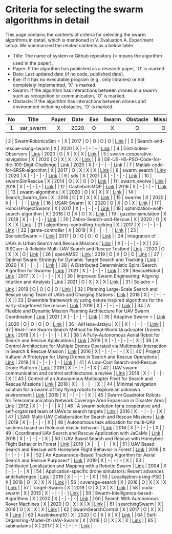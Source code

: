 # Criteria for selecting the swarm algorithms in detail

This page contains the contents of criteria for selecting the swarm algorithms in detail, which is mentioned in V. Evaluation A. Experiment setup.
We summarized the related contents as a below table.

- Title: The name of system or Github repository (:star: means the algorithm used in the paper).
- Paper: If the algorithm has published as a research paper, 'O' is marked.
- Date: Last updated date (if no code, published date).
- Exe: If it has no executable program (e.g., only libraries) or not completely implemented, 'X' is marked.
- Swarm: If the algorithm has interactions between drones in a swarm such as recognition or communication, 'O' is marked.
- Obstacle: If the algorithm has interactions between drones and environment including obstacles, 'O' is marked.

| No  |   Title   | Paper | Date | Exe | Swarm | Obstacle | Mission |                    Code                     |
| :-: | :-------: | :---: | :--: | :-: | :---: | :------: | :-----: | :-----------------------------------------: |
|  1  | sar_swarm |   X   | 2020 |  O  |   X   |    O     |    O    | [Link](https://github.com/Cheryn/sar_swarm) |

| 2 | SwarmRoboticsSim :star: | X | 2017 | O | O | O | O | [Link](https://github.com/pc0179/SwarmRoboticsSim) |
| 3 | Search-and-rescue-using-swarm | X | 2020 | X | - | - | - | [Link](https://github.com/IIT-Madras-Team-MAM/Search-and-rescue-using-swarm) |
| 4 | Distributed-Observers | [Link](https://amslaurea.unibo.it/19642/1/Nicola%20Franco.pdf) | 2020 | O | X | X | X | [Link](https://github.com/francovia/Distributed-Observers) |
| 5 | swarm-cooperative-navigation | X | 2020 | O | X | X | X | [Link](https://github.com/doopa2w/swarm-cooperative-navigation) |
| 6 | DE-US-HS-PSO-Code-for-the-100-Digit-Challenge | [Link](https://ieeexplore.ieee.org/document/8790272) | 2020 | X | - | - | - | [Link](https://github.com/steedhuang/DE-US-HS-PSO-Code-for-the-100-Digit-Challenge) |
| 7 | Matlab-code-for-SRSR-algorithm | X | 2017 | O | X | X | X | [Link](https://github.com/Mojtaba-jabbarii/Matlab-code-for-SRSR-algorithm) |
| 8 | swarm_search | [Link](http://rishabh-singh.in/projects/swarm-search-uav/) | 2020 | X | - | - | - | [Link](https://github.com/acr-iitkgp/swarm_search) |
| 9 | sds | X | 2021 | X | - | - | - | [Link](https://github.com/AndrewOwenMartin/sds) |
| 10 | swarmSimRescue | X | 2014 | O | X | O | O | [Link](https://github.com/aywrite/swarmSimRescue) |
| 11 | swarm_evolve | [Link](https://arxiv.org/abs/1803.01106) | 2018 | X | - | - | - | [Link](https://github.com/ddfan/swarm_evolve) |
| 12 | CastlebotsMQP | [Link](https://digital.wpi.edu/concern/student_works/np193b87t?locale=en) | 2016 | X | - | - | - | [Link](https://github.com/dmmurray/CastlebotsMQP) |
| 13 | swarm-algorithms | X | 2020 | O | X | X | X | [Link](https://github.com/rsarai/swarm-algorithms) |
| 14 | Search_Swarm_Sim | X | 2016 | O | X | X | X | [Link](https://github.com/Hriste/Search_Swarm_Sim) |
| 15 | swarms | X | 2020 | X | - | - | - | [Link](https://github.com/samuelchardy/swarms) |
| 16 | USAR-Swarm | X | 2020 | O | X | O | X | [Link](https://github.com/DaemonMajor/USAR-Swarm) |
| 17 | HonorsProjectSwarm | X | 2017 | X | - | - | - | [Link](https://github.com/william-richard/HonorsProjectSwarm) |
| 18 | optimization-wolf-search-algorithm | X | 2018 | O | X | O | X | [Link](https://github.com/bavalia/optimization-wolf-search-algorithm) |
| 19 | gazebo-simulation | X | 2018 | X | - | - | - | [Link](https://github.com/MiMSwarm/gazebo-simulation) |
| 20 | Zebro-Search-and-Rescue | X | 2020 | O | X | X | X | [Link](https://github.com/RobvandenBerg/Zebro-Search-and-Rescue) |
| 21 | algorithms-controlling-tracking | X | 2017 | X | - | - | - | [Link](https://github.com/andrea-nisti/algorithms-controlling-tracking) |
| 22 | game-controller | X | 2019 | X | - | - | - | [Link](https://github.com/shuhan/game-controller) |
| 23 | SocraticSwarm :star: | [Link](https://ieeexplore.ieee.org/stamp/stamp.jsp?tp=&arnumber=8594283) | 2017 | O | O | O | O | [Link](https://github.com/Breakend/SocraticSwarm) |
| 24 | Integration of UAVs in Urban Search and Rescue Missions | [Link](https://ieeexplore.ieee.org/stamp/stamp.jsp?tp=&arnumber=8848940) | | X | - | - | - | X |
| 25 | RISCuer: A Reliable Multi-UAV Search and Rescue Testbed | [Link](https://arxiv.org/pdf/2006.06966.pdf) | 2020 | O | X | X | O | [Link](https://github.com/usman094/ch-1-3) |
| 26 | openAMSE | [Link](https://www.wirelessinnovation.org/assets/Proceedings/2019/TS6.2%20Jeon%20paper.pdf) | 2019 | O | X | O | O | [Link](https://github.com/afrl-rq/OpenAMASE) |
| 27 | Optimal Swarm Strategy for Dynamic Target Search and Tracking | [Link](http://ifaamas.org/Proceedings/aamas2020/pdfs/p672.pdf) | 2020 | X | - | - | - | [Link](https://github.com/hianlee/kNNTargetSearch) |
| 28 | A Distributed Deterministic Spiral Search Algorithm for Swarms | [Link](https://ieeexplore.ieee.org/stamp/stamp.jsp?tp=&arnumber=7759652) | 2021 | X | - | - | - | [Link](https://github.com/BCLab-UNM/MPFA-ARGoS) |
| 29 | RescueRobot | [Link](http://ceur-ws.org/Vol-2054/paper11.pdf) | 2017 | X | - | - | - | X |
| 30 | Improved Swarm Engineering: Aligning Intuition and Analysis | [Link](https://arxiv.org/pdf/2012.04144.pdf) | 2021 | O | X | X | X | [Link](https://github.com/swarm-robotics/fordyca) |
| 31 | Sciadro :star: | [Link](https://reader.elsevier.com/reader/sd/pii/S0305054819301340?token=5A1EAE25073CA0EA00317019AF7D49C81792F558E182F3EA439EB5D1477B67ADA045F6821365EA4F9771AEE2208E3264) | 2019 | O | O | O | O | [Link](https://github.com/mlpi-unipi/drones-swarm) |
| 32 | Planning Large-Scale Search and Rescue using Team of UAVs and Charging Stations | [Link](https://ieeexplore.ieee.org/stamp/stamp.jsp?tp=&arnumber=8468631) | 2018 | X | - | - | - | X |
| 33 | Ensemble framework by using nature inspired algorithms for the early-stageforest fire rescue | [Link](https://reader.elsevier.com/reader/sd/pii/S0952197620300270?token=2927F6FD414835A5E8BF906438BDF82E929A3CB98E332A140AC2AB4E261395E1F346B723D4644FBCA47F87DE827C6708) | 2019 | X | - | - | - | [Link](https://github.com/1654402787/RescueEnsemble) |
| 34 | A Flexible and Dynamic Mission Planning Architecture For UAV Swarm Coordination | [Link](https://ieeexplore.ieee.org/stamp/stamp.jsp?tp=&arnumber=7502669) | 2021 | X | - | - | - | [Link](https://github.com/Vision4UAV/Aerostack) |
| 35 | Adaptive Swarm :star: | [Link](https://github.com/RuslanAgishev/adaptive_swarm/blob/master/MSc_Thesis_Skoltech.pdf) | 2020 | O | O | O | O | [Link](https://github.com/RuslanAgishev/adaptive_swarm) |
| 36 | AirHexa-Jatayu | X | | X | - | - | - | [Link](https://github.com/ashishvz/AirHexa-Jatayu) |
| 37 | Real-Time Swarm Search Method for Real-World Quadcopter Drones | [Link](https://www.mdpi.com/2076-3417/8/7/1169/pdf) | 2018 | X | - | - | - | - | X |
| 38 | A Fully-Autonomous Aerial Robot for Search and Rescue Applications | [Link](https://idp.springer.com/authorize/casa?redirect_uri=https://link.springer.com/content/pdf/10.1007/s10846-018-0898-1.pdf&casa_token=sShhVkT4W_IAAAAA:Bap4O8mX7puaKGxRyRRkicHgB1vwdPVwDIonPAviAorIGBImGKPwduTUOAoqd9sN_zlFSSVXMhccotvgrw) | 2019 | X | - | - | - | - | X |
| 39 | A Control Architecture for Multiple Drones Operated via Multimodal Interaction in Search & Rescue Mission | [Link](https://ieeexplore.ieee.org/stamp/stamp.jsp?tp=&arnumber=7784304) | 2016 | X | - | - | - | - | X |
| 40 | Project Vulture: A Prototype for Using Drones in Search and Rescue Operations | [Link](https://ieeexplore.ieee.org/stamp/stamp.jsp?tp=&arnumber=8804846) | 2019 | X | - | - | - | - | [Link](https://github.com/tzutalin/labelImg) |
| 41 | A Low-Cost Search-and-Rescue Drone Platform | [Link](https://scholarworks.rit.edu/cgi/viewcontent.cgi?article=11235&context=theses) | 2019 | X | - | - | - | X |
| 42 | UAV swarm communication and control architectures: a review | [Link](https://cdnsciencepub.com/doi/pdf/10.1139/juvs-2018-0009) | 2018 | X | - | - | - | X |
| 43 | Control of an Autonomous Multicopter Fleet for Search and Rescue Missions | [Link](https://aaltodoc.aalto.fi/bitstream/handle/123456789/30114/master_Suvitie_Arto_2018.pdf?sequence=2&isAllowed=y) | 2018 | X | - | - | - | X |
| 44 | Minimal navigation solution for a swarm of tiny flying robots to explore an unknown environment | [Link](https://robotics.sciencemag.org/content/4/35/eaaw9710/tab-pdf) | 2019 | X | - | - | - | X |
| 45 | Swarm Quadrotor Robots for Telecommunication Network Coverage Area Expansion in Disaster Area | [Link](https://ieeexplore.ieee.org/stamp/stamp.jsp?tp=&arnumber=6318390) | 2012 | X | - | - | - | X |
| 46 | A swarm solution for a cooperative and self-organized team of UAVs to search targets | [Link](https://ieeexplore.ieee.org/stamp/stamp.jsp?tp=&arnumber=7520118) | 2016 | X | - | - | - | X |
| 47 | LSAR: Multi-UAV Collaboration for Search and Rescue Missions | [Link](https://ieeexplore.ieee.org/stamp/stamp.jsp?tp=&arnumber=8695011) | 2019 | X | - | - | - | X |
| 48 | Autonomous task allocation for multi-UAV systems based on thelocust elastic behavior | [Link](https://reader.elsevier.com/reader/sd/pii/S1568494618303296?token=8AA99C357A73B919BA995CA4BC969A1B16B9537AB554F377994808704E03F5CB468AC2D2AC97F483263A5BFA33E5D2D6) | 2018 | X | - | - | - | X |
| 49 | Coordinated UAV Search and Rescue Application with JaCaMo | [Link](https://link.springer.com/chapter/10.1007/978-3-319-94580-4_33) | 2018 | X | - | - | - | X |
| 50 | UAV Based Search and Rescue with Honeybee Flight Behavior in Forest | [Link](https://dl.acm.org/doi/pdf/10.1145/3314493.3314497) | 2019 | X | - | - | - | X |
| 51 | UAV Based Search and Rescue with Honeybee Flight Behavior in Forest | [Link](https://dl.acm.org/doi/abs/10.1145/3314493.3314497) | 2019 | X | - | - | - | X |
| 52 | An Appearance-Based Tracking Algorithm for Aerial Search and Rescue Purposes† | [Link](https://www.mdpi.com/1424-8220/19/3/652/htm) | 2019 | X | - | - | - | X |
| 53 | Distributed Localization and Mapping with a Robotic Swarm | [Link](https://link.springer.com/chapter/10.1007/978-3-540-30552-1_6) | 2004 | X | - | - | - | X |
| 54 | Application-specific drone simulators: Recent advances andchallenges | [Link](https://reader.elsevier.com/reader/sd/pii/S1569190X19300048?token=A1ED4C8FD5046B096DDFAC39B90459A0A0C773392A4751A908758377F43C6E42DB5A274CEB7429412FAF6205EE839538) | 2019 | X | - | - | - | X |
| 55 | Localisation-using-PSO | X | 2018 | O | X | X | X | [Link](https://github.com/Het369/Localisation-using-PSO) |
| 56 | coverage-search | X | 2016 | O | X | X | X | [Link](https://github.com/pawel-jakubowski/coverage-search) |
| 57 | Target-Swarm | X | 2019 | O | X | X | X | [Link](https://github.com/RHUL-Swarm/Target-Swarm) |
| 58 | cuda-swarm | X | 2013 | X | - | - | - | [Link](https://github.com/daghack/cuda-swarm) |
| 59 | Swarm-Intelligence-based-Algorithms | X | 2020 | X | - | - | - | [Link](https://github.com/SmartMobilityAlgorithms/Swarm-Intelligence-based-Algorithms) |
| 60 | Search With Autonomous Rover Machines | X | 2020 | O | X | X | X | [Link](https://github.com/woofwoof/SWARM) |
| 61 | searchingSwarm | X | 2019 | O | X | X | X | [Link](https://github.com/dlwilson355/searchingSwarm) |
| 62 | SwarmSearchControl | X | 2017 | O | X | X | X | [Link](https://github.com/LastArchAngel/SwarmSearchControl) |
| 63 | Austinkemp10 | X | 2020 | O | X | X | X | [Link](https://github.com/Austinkemp10/Swarm) |
| 64 | Self-Organizing-Model-Of-UAV-Swarm | X | 2019 | O | X | X | X | [Link](https://github.com/AliezBaby/Self-Organizing-Model-Of-UAV-Swarm) |
| 65 | sabinadams | X | 2017 | X | - | - | - | [Link](https://github.com/sabinadams/simulation) |
